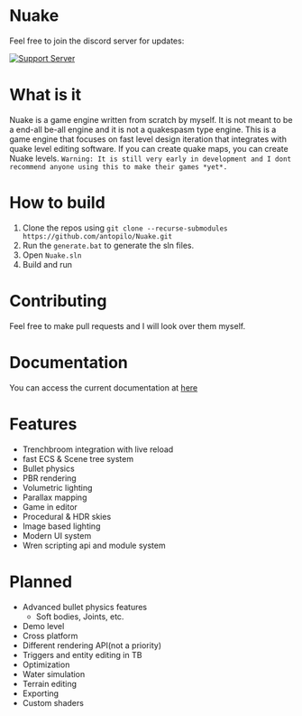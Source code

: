 

# Nuake
Feel free to join the discord server for updates:   

[![Support Server](https://img.shields.io/discord/852625393668063313.svg?label=Discord&logo=Discord&colorB=7289da&style=for-the-badge)](https://discord.gg/kuF4efPK7Y)


# What is it
Nuake is a game engine written from scratch by myself. It is not meant to be a end-all be-all engine and it is not a quakespasm type engine. This is a game engine that focuses on fast level design iteration that integrates with quake level editing software. If you can create quake maps, you can create Nuake levels. 
`Warning: It is still very early in development and I dont recommend anyone using this to make their games *yet*. `

# How to build
1. Clone the repos using `git clone --recurse-submodules https://github.com/antopilo/Nuake.git`
2. Run the `generate.bat` to generate the sln files.
3. Open `Nuake.sln`
4. Build and run

# Contributing
Feel free to make pull requests and I will look over them myself.

# Documentation
You can access the current documentation at [here](https://nuake.readthedocs.io/en/latest/index.html)

# Features
- Trenchbroom integration with live reload
- fast ECS & Scene tree system
- Bullet physics
- PBR rendering
- Volumetric lighting
- Parallax mapping
- Game in editor
- Procedural & HDR skies
- Image based lighting
- Modern UI system
- Wren scripting api and module system

# Planned
- Advanced bullet physics features
  - Soft bodies, Joints, etc.
- Demo level
- Cross platform
- Different rendering API(not a priority)
- Triggers and entity editing in TB
- Optimization
- Water simulation
- Terrain editing
- Exporting
- Custom shaders
